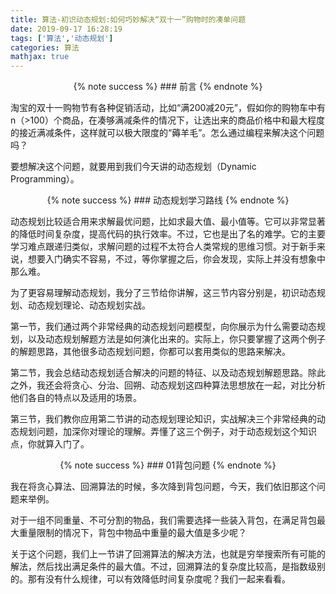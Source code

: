 ```yaml
---
title: 算法-初识动态规划:如何巧妙解决“双十一”购物时的凑单问题
date: 2019-09-17 16:28:19
tags: ['算法','动态规划']
categories: 算法
mathjax: true
---
```


<div style="text-align: center;">
{% note success %} 
### 前言
{% endnote %}
</div>

淘宝的双十一购物节有各种促销活动，比如“满200减20元”，假如你的购物车中有n（>100）个商品，在凑够满减条件的情况下，让选出来的商品价格中和最大程度的接近满减条件，这样就可以极大限度的“薅羊毛”。怎么通过编程来解决这个问题吗？

要想解决这个问题，就要用到我们今天讲的动态规划（Dynamic Programming）。

<div style="text-align: center;">
{% note success %} 
### 动态规划学习路线
{% endnote %}
</div>

动态规划比较适合用来求解最优问题，比如求最大值、最小值等。它可以非常显著的降低时间复杂度，提高代码的执行效率。不过，它也是出了名的难学。它的主要学习难点跟递归类似，求解问题的过程不太符合人类常规的思维习惯。对于新手来说，想要入门确实不容易，不过，等你掌握之后，你会发现，实际上并没有想象中那么难。

为了更容易理解动态规划，我分了三节给你讲解，这三节内容分别是，初识动态规划、动态规划理论、动态规划实战。

第一节，我们通过两个非常经典的动态规划问题模型，向你展示为什么需要动态规划，以及动态规划解题方法是如何演化出来的。实际上，你只要掌握了这两个例子的解题思路，其他很多动态规划问题，你都可以套用类似的思路来解决。

第二节，我会总结动态规划适合解决的问题的特征、以及动态规划解题思路。除此之外，我还会将贪心、分治、回朔、动态规划这四种算法思想放在一起，对比分析他们各自的特点以及适用的场景。

第三节，我们教你应用第二节讲的动态规划理论知识，实战解决三个非常经典的动态规划问题，加深你对理论的理解。弄懂了这三个例子，对于动态规划这个知识点，你就算入门了。

<div style="text-align: center;">
{% note success %} 
### 01背包问题
{% endnote %}
</div>

我在将贪心算法、回溯算法的时候，多次降到背包问题，今天，我们依旧那这个问题来举例。

对于一组不同重量、不可分割的物品，我们需要选择一些装入背包，在满足背包最大重量限制的情况下，背包中物品中重量的最大值是多少呢？

关于这个问题，我们上一节讲了回溯算法的解决方法，也就是穷举搜索所有可能的解法，然后找出满足条件的最大值。不过，回溯算法的复杂度比较高，是指数级别的。那有没有什么规律，可以有效降低时间复杂度呢？我们一起来看看。








<br>
<br>
<br>

<script async src="//pagead2.googlesyndication.com/pagead/js/adsbygoogle.js"></script>
<!-- 信息流广告 -->
<ins class="adsbygoogle"
     style="display:block"
     data-ad-client="ca-pub-4127326375481893"
     data-ad-slot="9105526840"
     data-ad-format="auto"
     data-full-width-responsive="true"></ins>
<script>
(adsbygoogle = window.adsbygoogle || []).push({});
</script>